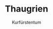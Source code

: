 ---
layout: home
title: Thaugrien
subtitle: Kurfürstentum
hasinit:
  - Nord-Grenbrock
placetype: state
capital: Grenbrock
---